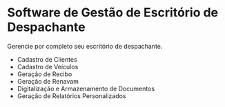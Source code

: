 <h1>Software de Gestão de Escritório de Despachante</h1>

<p>
	Gerencie por completo seu escritório de despachante.
</p>
<p>
	<ul>
		<li>Cadastro de Clientes</li>
		<li>Cadastro de Veículos</li>
		<li>Geração de Recibo</li>
		<li>Geração de Renavam</li>
		<li>Digitalização e Armazenamento de Documentos</li>
		<li>Geração de Relatórios Personalizados</li>
	</ul>
</p>